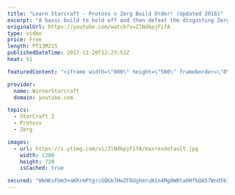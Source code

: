 ```yaml
---
title: "Learn Starcraft - Protoss v Zerg Build Order! (Updated 2018)"
excerpt: "A basic build to hold off and then defeat the disgusting Zerg! Meant for lower level players who have little direction, not for high level players looking for the dankest meta :) -- Watch live at https://www.twitch.tv/wintergaming"
originalUrl: https://youtube.com/watch?v=ZlNdkpjFifA
type: video
price: Free
length: PT13M21S
publishedDateTime: 2017-11-20T12:23:53Z
heat: 51

featuredContent: "<iframe width=\"800\" height=\"500\" frameborder=\"0\" src=\"https://www.youtube.com/embed/ZlNdkpjFifA\" allow=\"accelerometer; autoplay; encrypted-media; gyroscope; picture-in-picture\" allowfullscreen></iframe>"

provider:
  name: WinterStarcraft
  domain: youtube.com

topics:
  - StarCraft 2
  - Protoss
  - Zerg

images:
  - url: https://i.ytimg.com/vi/ZlNdkpjFifA/maxresdefault.jpg
    width: 1280
    height: 720
    isCached: true

secured: "WkHKsFUm3+aKRrmPtgrcGQGk7HwZFDUghmruN1n4Mg0W0taOHfbQA57WnU5bIAWMbng2NOovLHMzijbEBALVBLCJRDT4UNEI0jTe6Gy3JSC7pCsIaILPvyxmD7wGmR84TKonRK1JK5AYBMbAedf8RCruoleWvOtLLEVlbRqK4POwosBeLV6b9rszLXO6q9pxhqjRBrEvDzQJCcxc0FuiKFVe6oG3Vzcj621w4TwL1D3YJOtRDYnTMrGT2YVmXJFY1tbNgk/s+Q0noLT5cJZ4f/hgQ/VAVvBNDArdejeqLSZQHm4D87rJBFqIlFVWY79K/0932vexKQuc4igD+VkXn20XzcbAqnXN34YnfSvIcUhzt83qf4UEAsYh20PQqwKaBqdfuzAWYiwKZ7iII656nwkhM3FbkOdSGmnA5S58bvA=;0VFA/o6xolMt5iOIoBlJjA=="
---
```


